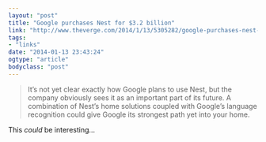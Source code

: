 ```yaml
---
layout: "post"
title: "Google purchases Nest for $3.2 billion"
link: "http://www.theverge.com/2014/1/13/5305282/google-purchases-nest-for-3-2-billion"
tags: 
- "links"
date: "2014-01-13 23:43:24"
ogtype: "article"
bodyclass: "post"
---
```


> It’s not yet clear exactly how Google plans to use Nest, but the company obviously sees it as an important part of its future. A combination of Nest’s home solutions coupled with Google’s language recognition could give Google its strongest path yet into your home.

This *could* be interesting…